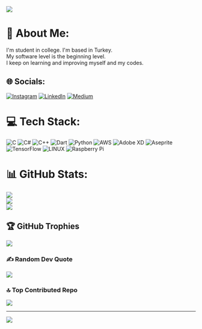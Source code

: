 <img src="https://miro.medium.com/max/103/1*CEW1sqkC7mMJ7vtqzUhj5g.png" width="auto">





# 💫 About Me:
I'm student in college. I'm based in Turkey. <br>My software level is the beginning level. <br>I keep on learning and improving myself and my codes.


## 🌐 Socials:
[![Instagram](https://img.shields.io/badge/Instagram-%23E4405F.svg?logo=Instagram&logoColor=white)](https://instagram.com/rabia_kiratli_) [![LinkedIn](https://img.shields.io/badge/LinkedIn-%230077B5.svg?logo=linkedin&logoColor=white)]((https://www.linkedin.com/in/rabiakiratlieng/)) [![Medium](https://img.shields.io/badge/Medium-12100E?logo=medium&logoColor=white)](https://medium.com/@rkcoder) 

# 💻 Tech Stack:
![C](https://img.shields.io/badge/c-%2300599C.svg?style=for-the-badge&logo=c&logoColor=white) ![C#](https://img.shields.io/badge/c%23-%23239120.svg?style=for-the-badge&logo=c-sharp&logoColor=white) ![C++](https://img.shields.io/badge/c++-%2300599C.svg?style=for-the-badge&logo=c%2B%2B&logoColor=white) ![Dart](https://img.shields.io/badge/dart-%230175C2.svg?style=for-the-badge&logo=dart&logoColor=white) ![Python](https://img.shields.io/badge/python-3670A0?style=for-the-badge&logo=python&logoColor=ffdd54) ![AWS](https://img.shields.io/badge/AWS-%23FF9900.svg?style=for-the-badge&logo=amazon-aws&logoColor=white)  ![Adobe XD](https://img.shields.io/badge/Adobe%20XD-470137?style=for-the-badge&logo=Adobe%20XD&logoColor=#FF61F6) ![Aseprite](https://img.shields.io/badge/Aseprite-FFFFFF?style=for-the-badge&logo=Aseprite&logoColor=#7D929E) ![TensorFlow](https://img.shields.io/badge/TensorFlow-%23FF6F00.svg?style=for-the-badge&logo=TensorFlow&logoColor=white) ![LINUX](https://img.shields.io/badge/Linux-FCC624?style=for-the-badge&logo=linux&logoColor=black) ![Raspberry Pi](https://img.shields.io/badge/-RaspberryPi-C51A4A?style=for-the-badge&logo=Raspberry-Pi)
# 📊 GitHub Stats:
![](https://github-readme-stats.vercel.app/api?username=Rk1coder&theme=dark&hide_border=false&include_all_commits=false&count_private=false)<br/>
![](https://github-readme-streak-stats.herokuapp.com/?user=Rk1coder&theme=dark&hide_border=false)<br/>
![](https://github-readme-stats.vercel.app/api/top-langs/?username=Rk1coder&theme=dark&hide_border=false&include_all_commits=false&count_private=false&layout=compact)

## 🏆 GitHub Trophies
![](https://github-profile-trophy.vercel.app/?username=Rk1coder&theme=chalk&no-frame=false&no-bg=true&margin-w=4)

### ✍️ Random Dev Quote
![](https://quotes-github-readme.vercel.app/api?type=horizontal&theme=radical)

### 🔝 Top Contributed Repo
![](https://github-contributor-stats.vercel.app/api?username=Rk1coder&limit=5&theme=dark&combine_all_yearly_contributions=true)

---
[![](https://visitcount.itsvg.in/api?id=Rk1coder&icon=0&color=0)](https://visitcount.itsvg.in)

<!-- Proudly created with GPRM ( https://gprm.itsvg.in ) -->
